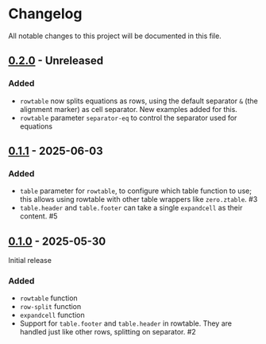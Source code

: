 # Changelog

All notable changes to this project will be documented in this file.

## [0.2.0] - Unreleased

### Added

- `rowtable` now splits equations as rows, using the default separator `&` (the alignment marker) as cell separator. New examples added for this.
- `rowtable` parameter `separator-eq` to control the separator used for equations

## [0.1.1] - 2025-06-03

### Added

- `table` parameter for `rowtable`, to configure which table function to use;
  this allows using rowtable with other table wrappers like `zero.ztable`. #3
- `table.header` and `table.footer` can take a single `expandcell` as their
  content. #5


## [0.1.0] - 2025-05-30

Initial release

### Added

- `rowtable` function
- `row-split` function
- `expandcell` function
- Support for `table.footer` and `table.header` in rowtable.
  They are handled just like other rows, splitting on separator. #2


<!-- versions are final when published on typst universe -->
[Unreleased]: https://github.com/typst-community/rowmantic/compare/v0.1.0...HEAD
[0.2.0]: https://github.com/typst-community/rowmantic/releases/tag/v0.2.0
[0.1.1]: https://github.com/typst-community/rowmantic/releases/tag/v0.1.1
[0.1.0]: https://github.com/typst-community/rowmantic/releases/tag/v0.1.0

